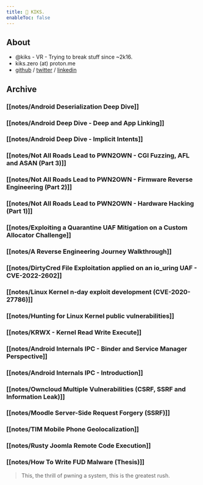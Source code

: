 ```yaml
---
title: 👾 KIKS.
enableToc: false
---
```


## About
- @kiks - VR - Trying to break stuff since ~2k16.
- kiks.zero (at) proton.me
- [github](https://github.com/kiks7) / [twitter](https://twitter.com/kiks7_7) / [linkedin](https://linkedin.com/in/alessandro-groppo-1a0429146)

## Archive

### [[notes/Android Deserialization Deep Dive]]

### [[notes/Android Deep Dive - Deep and App Linking]]

### [[notes/Android Deep Dive - Implicit Intents]]

### [[notes/Not All Roads Lead to PWN2OWN - CGI Fuzzing, AFL and ASAN (Part 3)]]

### [[notes/Not All Roads Lead to PWN2OWN - Firmware Reverse Engineering (Part 2)]]

### [[notes/Not All Roads Lead to PWN2OWN - Hardware Hacking (Part 1)]]

### [[notes/Exploiting a Quarantine UAF Mitigation on a Custom Allocator Challenge]]

### [[notes/A Reverse Engineering Journey Walkthrough]]

### [[notes/DirtyCred File Exploitation applied on an io_uring UAF - CVE-2022-2602]]

### [[notes/Linux Kernel n-day exploit development (CVE-2020-27786)]]

### [[notes/Hunting for Linux Kernel public vulnerabilities]]

### [[notes/KRWX - Kernel Read Write Execute]]

### [[notes/Android Internals IPC - Binder and Service Manager Perspective]]

### [[notes/Android Internals IPC - Introduction]]

### [[notes/Owncloud Multiple Vulnerabilities (CSRF, SSRF and Information Leak)]]

### [[notes/Moodle Server-Side Request Forgery (SSRF)]]

### [[notes/TIM Mobile Phone Geolocalization]]

### [[notes/Rusty Joomla Remote Code Execution]]

### [[notes/How To Write FUD Malware (Thesis)]]

>This, the thrill of pwning a system, this is the greatest rush.